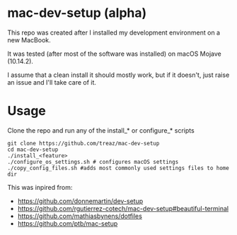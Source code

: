 # mac-dev-setup (alpha)
This repo was created after I installed my development environment on a new MacBook.

It was tested (after most of the software was installed) on macOS Mojave (10.14.2).

I assume that a clean install it should mostly work, but if it doesn't, just raise an issue and I'll take care of it.

# Usage
Clone the repo and run any of the install_* or configure_* scripts
```
git clone https://github.com/treaz/mac-dev-setup
cd mac-dev-setup
./install_<feature>
./configure_os_settings.sh # configures macOS settings
./copy_config_files.sh #adds most commonly used settings files to home dir
```


This was inpired from:
* https://github.com/donnemartin/dev-setup
* https://github.com/rgutierrez-cotech/mac-dev-setup#beautiful-terminal
* https://github.com/mathiasbynens/dotfiles
* https://github.com/ptb/mac-setup
